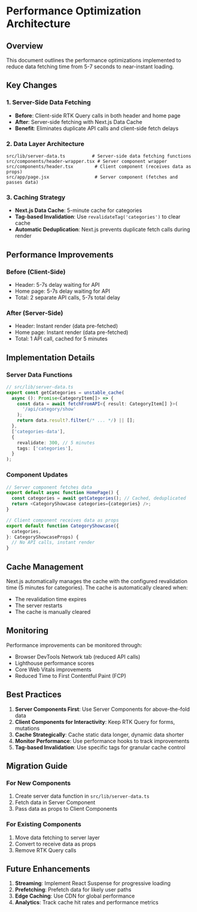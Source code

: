 # Performance Optimization Architecture

## Overview

This document outlines the performance optimizations implemented to reduce data fetching time from 5-7 seconds to near-instant loading.

## Key Changes

### 1. Server-Side Data Fetching

- **Before**: Client-side RTK Query calls in both header and home page
- **After**: Server-side fetching with Next.js Data Cache
- **Benefit**: Eliminates duplicate API calls and client-side fetch delays

### 2. Data Layer Architecture

```
src/lib/server-data.ts          # Server-side data fetching functions
src/components/header-wrapper.tsx # Server component wrapper
src/components/header.tsx        # Client component (receives data as props)
src/app/page.jsx                 # Server component (fetches and passes data)
```

### 3. Caching Strategy

- **Next.js Data Cache**: 5-minute cache for categories
- **Tag-based Invalidation**: Use `revalidateTag('categories')` to clear cache
- **Automatic Deduplication**: Next.js prevents duplicate fetch calls during render

## Performance Improvements

### Before (Client-Side)

- Header: 5-7s delay waiting for API
- Home page: 5-7s delay waiting for API
- Total: 2 separate API calls, 5-7s total delay

### After (Server-Side)

- Header: Instant render (data pre-fetched)
- Home page: Instant render (data pre-fetched)
- Total: 1 API call, cached for 5 minutes

## Implementation Details

### Server Data Functions

```typescript
// src/lib/server-data.ts
export const getCategories = unstable_cache(
  async (): Promise<CategoryItem[]> => {
    const data = await fetchFromAPI<{ result: CategoryItem[] }>(
      '/api/category/show'
    );
    return data.result?.filter(/* ... */) || [];
  },
  ['categories-data'],
  {
    revalidate: 300, // 5 minutes
    tags: ['categories'],
  }
);
```

### Component Updates

```typescript
// Server component fetches data
export default async function HomePage() {
  const categories = await getCategories(); // Cached, deduplicated
  return <CategoryShowcase categories={categories} />;
}

// Client component receives data as props
export default function CategoryShowcase({
  categories,
}: CategoryShowcaseProps) {
  // No API calls, instant render
}
```

## Cache Management

Next.js automatically manages the cache with the configured revalidation time (5 minutes for categories). The cache is automatically cleared when:

- The revalidation time expires
- The server restarts
- The cache is manually cleared

## Monitoring

Performance improvements can be monitored through:

- Browser DevTools Network tab (reduced API calls)
- Lighthouse performance scores
- Core Web Vitals improvements
- Reduced Time to First Contentful Paint (FCP)

## Best Practices

1. **Server Components First**: Use Server Components for above-the-fold data
2. **Client Components for Interactivity**: Keep RTK Query for forms, mutations
3. **Cache Strategically**: Cache static data longer, dynamic data shorter
4. **Monitor Performance**: Use performance hooks to track improvements
5. **Tag-based Invalidation**: Use specific tags for granular cache control

## Migration Guide

### For New Components

1. Create server data function in `src/lib/server-data.ts`
2. Fetch data in Server Component
3. Pass data as props to Client Components

### For Existing Components

1. Move data fetching to server layer
2. Convert to receive data as props
3. Remove RTK Query calls

## Future Enhancements

1. **Streaming**: Implement React Suspense for progressive loading
2. **Prefetching**: Prefetch data for likely user paths
3. **Edge Caching**: Use CDN for global performance
4. **Analytics**: Track cache hit rates and performance metrics
